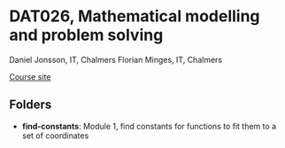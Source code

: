 DAT026, Mathematical modelling and problem solving
==================================================

Daniel Jonsson, IT, Chalmers
Florian Minges, IT, Chalmers

[Course site](http://www.cse.chalmers.se/edu/year/2010/course/DAT026/index.html)

## Folders

* **find-constants**: Module 1, find constants for functions to fit them to a
  set of coordinates

